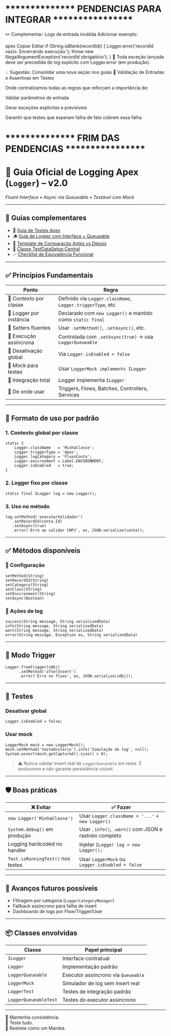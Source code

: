 # ************** PENDENCIAS PARA INTEGRAR ****************

✏️ Complementar: Logs de entrada inválida
Adicionar exemplo:

apex
Copiar
Editar
if (String.isBlank(recordId)) {
    Logger.error('recordId vazio. Encerrando execução.');
    throw new IllegalArgumentException('recordId obrigatório');
}
🧠 Toda exceção lançada deve ser precedida de log explícito com Logger.error (em produção).

💡 Sugestão: Consolidar uma nova seção nos guias
📂 Validação de Entradas e Assertivas em Testes

Onde centralizamos todas as regras que reforçam a importância de:

Validar parâmetros de entrada

Gerar exceções explícitas e previsíveis

Garantir que testes que esperam falha de fato cobrem essa falha

# ************** FRIM DAS PENDENCIAS ****************

# 🧱 Guia Oficial de Logging Apex (`Logger`) – v2.0  
_Fluent Interface • Async via Queueable • Testável com Mock_

---

## 📎 Guias complementares

- 🧪 [Guia de Testes Apex](https://bit.ly/GuiaTestsApex)
- 🪵 [Guia de Logger com Interface + Queueable](https://bit.ly/GuiaLoggerApex)
- 🔁 [Template de Comparação Antes vs Depois](https://bit.ly/ComparacaoApex)
- 🧱 [Classe TestDataSetup Central](https://bit.ly/TestDataSetup)
- ✅ [Checklist de Equivalência Funcional](https://bit.ly/ConfirmacaoApex)

---

## ✅ Princípios Fundamentais

| Ponto                     | Regra                                                                 |
|---------------------------|-----------------------------------------------------------------------|
| 🔁 Contexto por classe    | Definido via `Logger.className`, `Logger.triggerType`, etc.          |
| 🧠 Logger por instância   | Declarado com `new Logger()` e mantido como `static final`            |
| 🔧 Setters fluentes       | Usar `.setMethod()`, `.setAsync()`, etc.                              |
| 🔄 Execução assíncrona    | Controlada com `.setAsync(true)` → usa `LoggerQueueable`              |
| 🔕 Desativação global     | Via `Logger.isEnabled = false`                                        |
| 🧪 Mock para testes       | Usar `LoggerMock implements ILogger`                                  |
| 🧱 Integração total       | Logger implementa `ILogger`                                           |
| 🧩 De onde usar           | Triggers, Flows, Batches, Controllers, Services                       |

---

## 📐 Formato de uso por padrão

### 1. Contexto global por classe

```apex
static {
    Logger.className   = 'MinhaClasse';
    Logger.triggerType = 'Apex';
    Logger.logCategory = 'FluxoConta';
    Logger.environment = Label.ENVIRONMENT;
    Logger.isEnabled   = true;
}
```

### 2. Logger fixo por classe

```apex
static final ILogger log = new Logger();
```

### 3. Uso no método

```apex
log.setMethod('executarValidador')
   .setRecordId(conta.Id)
   .setAsync(true)
   .error('Erro ao validar CNPJ', ex, JSON.serialize(conta));
```

---

## ✅ Métodos disponíveis

### 🔧 Configuração

```apex
setMethod(String)
setRecordId(String)
setCategory(String)
setClass(String)
setEnvironment(String)
setAsync(Boolean)
```

### 📝 Ações de log

```apex
success(String message, String serializedData)
info(String message, String serializedData)
warn(String message, String serializedData)
error(String message, Exception ex, String serializedData)
```

---

## 🧩 Modo Trigger

```apex
Logger.fromTrigger(sObj)
      .setMethod('afterInsert')
      .error('Erro no fluxo', ex, JSON.serialize(sObj));
```

---

## 🧪 Testes

### Desativar global

```apex
Logger.isEnabled = false;
```

### Usar mock

```apex
LoggerMock mock = new LoggerMock();
mock.setMethod('testeUnitario').info('Simulação de log', null);
System.assert(mock.getCaptured().size() > 0);
```

> ⚠️ Nunca validar insert real de `LoggerQueueable` em teste. É assíncrono e não garante persistência visível.

---

## 🛡️ Boas práticas

| ❌ Evitar                          | ✅ Fazer                                               |
|-----------------------------------|--------------------------------------------------------|
| `new Logger('MinhaClasse')`       | Usar `Logger.className = '...'` + `new Logger()`       |
| `System.debug()` em produção      | Usar `.info()`, `.warn()` com JSON e rastreio completo |
| Logging hardcoded no handler      | Injetar `ILogger log = new Logger();`                  |
| `Test.isRunningTest()` nos testes | Usar `LoggerMock` ou `Logger.isEnabled = false`        |

---

## 🧠 Avanços futuros possíveis

- Filtragem por categoria (`LoggerCategoryManager`)
- Fallback assíncrono para falha de insert
- Dashboards de logs por Flow/Trigger/User

---

## 📦 Classes envolvidas

| Classe                | Papel principal                                 |
|-----------------------|-------------------------------------------------|
| `ILogger`             | Interface contratual                            |
| `Logger`              | Implementação padrão                            |
| `LoggerQueueable`     | Executor assíncrono via `Queueable`             |
| `LoggerMock`          | Simulador de log sem insert real                |
| `LoggerTest`          | Testes de integração padrão                     |
| `LoggerQueueableTest` | Testes do executor assíncrono                   |

---

🧠 Mantenha consistência.  
🧪 Teste tudo.  
🐍 Rastreie como um Mamba.
